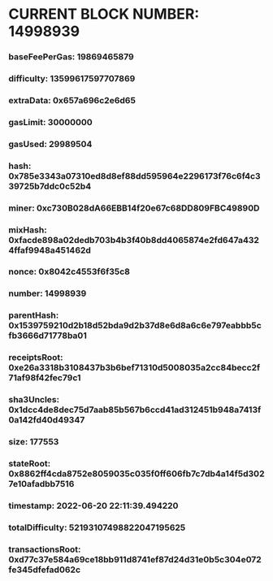 # CURRENT BLOCK NUMBER: 14998939

### baseFeePerGas: 19869465879
### difficulty: 13599617597707869
### extraData: 0x657a696c2e6d65
### gasLimit: 30000000
### gasUsed: 29989504
### hash: 0x785e3343a07310ed8d8ef88dd595964e2296173f76c6f4c339725b7ddc0c52b4
### miner: 0xc730B028dA66EBB14f20e67c68DD809FBC49890D
### mixHash: 0xfacde898a02dedb703b4b3f40b8dd4065874e2fd647a4324ffaf9948a451462d
### nonce: 0x8042c4553f6f35c8
### number: 14998939
### parentHash: 0x1539759210d2b18d52bda9d2b37d8e6d8a6c6e797eabbb5cfb3666d71778ba01
### receiptsRoot: 0xe26a3318b3108437b3b6bef71310d5008035a2cc84becc2f71af98f42fec79c1
### sha3Uncles: 0x1dcc4de8dec75d7aab85b567b6ccd41ad312451b948a7413f0a142fd40d49347
### size: 177553
### stateRoot: 0x8862ff4cda8752e8059035c035f0ff606fb7c7db4a14f5d3027e10afadbb7516
### timestamp: 2022-06-20 22:11:39.494220
### totalDifficulty: 52193107498822047195625
### transactionsRoot: 0xd77c37e584a69ce18bb911d8741ef87d24d31e0b5c304e072fe345dfefad062c
